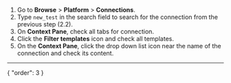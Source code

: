 1. Go to **Browse** > **Platform** > **Connections**.
2. Type `new_test` in the search field to search for the connection from the previous step (2.2).
3. On **Context Pane**, check all tabs for connection.
4. Click the **Filter templates** icon and check all templates.
5. On the **Context Pane**, click the drop down list icon near the name of the connection and check its content.
---
{
  "order": 3
}
